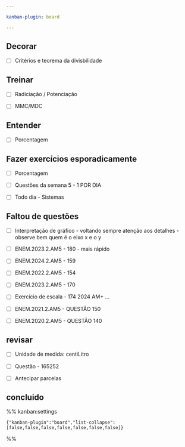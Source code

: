 ```yaml
---

kanban-plugin: board

---
```


## Decorar

- [ ] Critérios e teorema da divisbilidade


## Treinar

- [ ] Radiciação / Potenciação
- [ ] MMC/MDC


## Entender

- [ ] Porcentagem


## Fazer exercícios esporadicamente

- [ ] Porcentagem
- [ ] Questões da semana 5 - 1 POR DIA
- [ ] Todo dia - Sistemas


## Faltou de questões

- [ ] Interpretação de gráfico - voltando sempre atenção aos detalhes - observe bem quem é o eixo x e o y
- [ ] ENEM.2023.2.AM5 - 180 - mais rápido
- [ ] ENEM.2024.2.AM5 - 159
- [ ] ENEM.2022.2.AM5 - 154
- [ ] ENEM.2023.2.AM5 - 170
- [ ] Exercício de escala - 174  2024 AM+ ...
- [ ] ENEM.2021.2.AM5 - QUESTÃO 150
- [ ] ENEM.2020.2.AM5 - QUESTÃO 140


## revisar

- [ ] Unidade de medida: centiLitro
- [ ] Questão - 165252
- [ ] Antecipar parcelas


## concluido





%% kanban:settings
```
{"kanban-plugin":"board","list-collapse":[false,false,false,false,false,false,false]}
```
%%